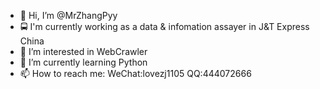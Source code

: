 - 👋 Hi, I’m @MrZhangPyy
- 🚍 I'm currently working as a data & infomation assayer in J&T Express China
- 👀 I’m interested in WebCrawler
- 🌱 I’m currently learning Python
- 📫 How to reach me: WeChat:lovezj1105 QQ:444072666
